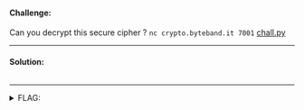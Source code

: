 #### Challenge:

Can you decrypt this secure cipher ? `nc crypto.byteband.it 7001` [chall.py](./chall.py ":ignore")

---

#### Solution:

```bash
```

---

<details><summary>FLAG:</summary>

```

```

</details>
<br/>
